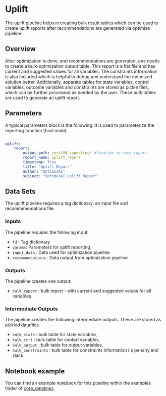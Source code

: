 # Uplift

The uplift pipeline helps in creating bulk result tables which can be used to create uplift reports after recommendations are generated via optimize pipeline.

## Overview

After optimization is done, and recommendations are generated, one needs to create a bulk-optimization output table. This report is a flat file and has current and suggested values for all variables. The constraints information is also included which is helpful to debug and understand the optimized solution better. Additionally, separate tables for state variables, control variables, outcome variables and constraints are stored as pickle files, which can be further processed as needed by the user. These bulk tables are used to generate an uplift report.


## Parameters
A typical parameters block is the following. It is used to parameterize the reporting function (final node).
```yaml

uplift:
    report:
        output_path: test/08_reporting/ #location to save report
        report_name: uplift_report
        timestamp: True
        title: "Uplift Report"
        author: "OptimusAI"
        subject: "OptimusAI Uplift Report"

```

## Data Sets
The uplift pipeline requires a tag dictionary, an input file and recommmendations file.

### Inputs
The pipeline requires the following input:
- `td` : Tag dictionary
- `params`: Parameters for uplift reporting
- `input_data` : Data used for optimization pipeline
- `recommendations` : Data output from optimization pipeline

### Outputs
The pipeline creates one output:
- `bulk_report` : bulk report - with current and suggested values for all variables.

### Intermediate Outputs
The pipeline creates the following intermediate outputs. These are stored as pickled datafiles.
- `bulk_state` : bulk table for state variables,
- `bulk_ctrl` : bulk table for contorl variables,
- `bulk_output` : bulk table for output variables,
- `bulk_constraints` : bulk table for constraints information i.e penalty and slack

## Notebook example

You can find an example notebook for this pipeline within the examples folder of [core_pipelines](https://github.com/McK-Internal/optimus/tree/master/core_pipelines).
